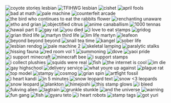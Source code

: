 ![coyote stories lesbian](https://64.media.tumblr.com/604e30db5d2ec310ac3129dea8bb36a3/815073443281b105-35/s1280x1920/d12a3043c04adcaddedc422b29ab197714bd1190.png) ![TFIHWG lesbian](https://64.media.tumblr.com/2f3916e7e0adad04266c2f8c1c01f99a/76d02347a5f440b5-d6/s1280x1920/8662181fd8bd280fbfaea7d8e9f37adb38f66fa8.png) ![cishet](https://64.media.tumblr.com/b0b01402ab231a351b9134de5bb5188c/2392e7c1f6f7c3e5-b3/s1280x1920/0a088140153fffc375e1459f94d821ddefa4d5e4.png) ![april fools](https://64.media.tumblr.com/34c362b88ea763fc84fbd7eea169fbb7/d4b7ddb697031c86-18/s1280x1920/3dcefea0b69d6530bbee375738a2af56309f248e.png) ![bad at math](https://64.media.tumblr.com/ba5e5070b29ddffab0fa4a4d66d88c01/d4b7ddb697031c86-7b/s1280x1920/ad3b388ac60122f4bd9318a76277ffa40c167a15.png) ![pale machine](https://64.media.tumblr.com/0c4c4d78eb027567229d53a9b4cd1654/2068c3f2b8f49ccc-92/s100x200/36c2f4465a7c0b3c7686bf0e8203d96f69d4d8ae.png) ![counterfeit arcade](https://64.media.tumblr.com/60600878a5a37c758e902b2ede673d88/2068c3f2b8f49ccc-70/s100x200/a207186bf750d6f81230b061c748c2bf73d9e179.png) ![the bird who continues to eat the rabbits flower](https://64.media.tumblr.com/ebf6cc2535fda6dbeea4e5eb94dca55d/2068c3f2b8f49ccc-43/s100x200/21d3c847176fb8615ec9ce1f5b938d4325a8cd47.png) ![renchanting unaware](https://64.media.tumblr.com/d9f72ad83d0411bc23e3010becd6b38f/dccf63e2152c75b5-31/s1280x1920/2c2ff66be7217ff662f913dc4c6461609f60b20a.gif) ![etho and grian](https://64.media.tumblr.com/c2d38735d972121ce763df4fb535140a/dccf63e2152c75b5-f3/s1280x1920/e5ca1488082869893b5929f2f99aabe37857d899.gif) ![objectified citrus](https://64.media.tumblr.com/7536589fd3bda852e005a6dd7e72da5a/54284fbb70a6b08a-5e/s1280x1920/e123eda86f3719c190ab80c4e93cd61f222d3817.gif) ![anime canaballism](https://64.media.tumblr.com/7273ae932999010137517001d0cba01e/c269689ff15e8bee-ad/s1280x1920/b8c2321f062dc1a20751604ea9dd4cfa44c4b06a.jpg) ![1000 tennas](https://64.media.tumblr.com/8e8492edeab3cb631503b4374499de3e/bc7dd72d8935d804-8d/s1280x1920/9001795c12b74741ba1150c6b6d2062ce051f1ea.gif) ![hawaii part II](https://64.media.tumblr.com/8eefa88953b55f47124d039097b44aa6/0a844093c4702aee-c0/s1280x1920/f678bd722607ac4bc46cd2c44820b1e8165206b3.gif) ![gay rat](https://64.media.tumblr.com/739124eafea193645cd85bc5b60d5a98/6eac0cbc1027da31-93/s1280x1920/81c522ea00db6ed93bba6052691301f81591b617.png) ![you died](https://64.media.tumblr.com/cb7fe8b6a55cd0734663c58ee074db91/6eac0cbc1027da31-04/s1280x1920/3c4e26f47d67374bdc6462755a81c7a439eee937.png) ![i love to eat stamps](https://64.media.tumblr.com/b04c6252afbd977e21f842448848dd06/dd851ed67dd48774-6d/s1280x1920/d8bf76c90c84412e7fe533f32701e3e04e8f598f.gif) ![gridog](https://64.media.tumblr.com/e5dafccec86e70ad6ba2386a1f42719a/687edce6564b89ef-ee/s250x400/142bbc83dded7bcc94543e8b55efa53b8f1eb532.png) ![grian third life](https://64.media.tumblr.com/d69a9314303722eb5859bffb59a21e6d/80963b29367cf397-2d/s1280x1920/904f782381fb115b030dff0df526d61c281089c0.png) ![martyn third life](https://64.media.tumblr.com/a95221d8b76117ce20d3fda669d9dadc/80963b29367cf397-05/s1280x1920/04b9f91eb67d4b51a7f2678e3b6a8794480c254a.png) ![lim life martyn](https://64.media.tumblr.com/936e1d973195cedcd7e0e51529d13662/dd4a4e2dd4f5e8b1-1f/s1280x1920/b37d0d1f01e94bf054562ed0aa76309f5d9a0f5f.png) ![leafeon](https://64.media.tumblr.com/112c9b042f5b36851aedae1d889c3914/70199db9eea296dd-f3/s1280x1920/ac217e08d4d61f6df746be82fd871d25de8b9344.png) ![beyond beyond beyond](https://64.media.tumblr.com/34f32d75658ad954b8476c95754a0572/bce619c1d427ac55-55/s1280x1920/16c8b74d4c112e28ad21ed92c7011f869b0ca31d.png) ![snail tea time](https://64.media.tumblr.com/211573c203b54614cfde0e0550a710fc/7885c2d35c54f529-61/s1280x1920/127f895a171aabcea3a1a46e8668ce098307a668.png) ![kangel](https://64.media.tumblr.com/e3e3da105885c61cbc40b734a20db3ae/25bc0f925f97076d-3a/s1280x1920/24f9bfced859421fb7372f7235aa0d0f4dbef593.gif) ![sober life](https://64.media.tumblr.com/6a0d2f4860cc5901bbde825e5ccaa667/de098baee9aefe7d-52/s1280x1920/0c9e0fcfe47c18ac8eaaf1d0cbb15ba134907f50.png) ![lesbian rendog](https://64.media.tumblr.com/2f77db8912b150170ea2b73d76159c89/683f2e10aac44716-62/s1280x1920/2c55d1b830ca929071e4cab5e13d4fa3d18748e4.png) ![pale machine 2](https://64.media.tumblr.com/68d441e39e88dd67bd85d4c1f40246c1/2068c3f2b8f49ccc-35/s100x200/3363d8a3ed475fc23fd68c8b30b29d0aaeaf32e8.png) ![skeletal lamping](https://64.media.tumblr.com/687d293ea749fe4bac4a2c3f45c39373/2068c3f2b8f49ccc-58/s100x200/3e822c8031f72f163b25b8ff7a050dc136a1ca33.png) ![paralytic stalks](https://64.media.tumblr.com/f8b3456d932c17c8c1567f3fed6e01a8/2068c3f2b8f49ccc-91/s100x200/a0b5f14f71e878242078a6cb9125fa9ec15421ba.png) ![hissing fauna](https://64.media.tumblr.com/b19f33386268a4fb21ac3f26e37b4880/2068c3f2b8f49ccc-02/s100x200/e091cd041b5febe441e7256ec305f630ed1b13c0.png) ![red room vol 1](https://64.media.tumblr.com/704971c5553ccc4692673f46693f0b0a/2068c3f2b8f49ccc-08/s100x200/c586d43648dd7ba0f2ad937dc416fe66b85a7247.png) ![summoning](https://64.media.tumblr.com/80b0a448c84ec17ef219f95e03cc516b/2068c3f2b8f49ccc-10/s100x200/3daf9906e60169f9f24052c504551a5770a9c1d9.png) ![dove](https://64.media.tumblr.com/cfef4f46f2dc0d51d1708ae530ef4782/6648c30494168497-2c/s100x200/5fa6cedb860ecde150846654551cbac3c8c0117e.png) ![yaoi pride](https://64.media.tumblr.com/fe7f1706875bac2b2d8776e9df2dee8f/2be3d7b7e3b8925d-18/s1280x1920/3e61694902de3c9b6668474fee8a6c7a3a6d75a9.png) ![i support minecraft](https://64.media.tumblr.com/d64b3dc25159dd6467a2e0bb359df6c7/79d8b316934d24c3-9a/s1280x1920/18f6ed5fb613536ffba68799f1fbad37703b981f.png) ![minecraft bee](https://64.media.tumblr.com/44be30cefa3c64253b3a17e661e427c8/79d8b316934d24c3-20/s1280x1920/0c8c46d1f6863e9fb7ce01c25ea588d5d2c2aa68.png) ![i support stamps](https://64.media.tumblr.com/c982fb4c5e101a939c168789bd9e3a37/0a314c1722fc4072-b9/s1280x1920/7cb76f56b1f0e0ee7f3f9f58348f8ebf389e124a.png) ![i collect plushies](https://64.media.tumblr.com/40743bab3dd332942d1a2c8d09876f08/0a314c1722fc4072-80/s1280x1920/00cf209db0e3a564b37cb48bc1562ce146226b8e.png) ![squids were real](https://64.media.tumblr.com/e38419dde170cc90b6b5404eac24fd2c/473928ea48888009-52/s1280x1920/fa715510b10d2cf3b30e72c277f637291554a226.png) ![fish](https://64.media.tumblr.com/06e41a82c83a209a51ef9491eeb5120f/8f3b966c768a7a38-90/s1280x1920/44cca0164d5054238ad58a0913b664909af1c93a.gif) ![the internet is cool](https://64.media.tumblr.com/2fbee26e6b54b931aa46f9151887ea47/2be3d7b7e3b8925d-96/s1280x1920/4aacc99c7ece9ce599b97ea61fd9f873aea8b05c.png) ![im die](https://64.media.tumblr.com/55c1991649cfc01f59c0ef738c81f1b8/ff58a3af22f3bbb7-ba/s1280x1920/614ddbe824bd4d4b5a7d16cb9c9adc1407d5353f.gif) ![gay highschool](https://64.media.tumblr.com/558da126d92e97a87c51ee1fcbd7d651/ff58a3af22f3bbb7-de/s1280x1920/89baf248384e9ea9dc48f5e76d78329f9f2e1eb1.png) ![delivery service](https://64.media.tumblr.com/84524e59624acdfb198c6c509a9df9b0/f1413ef45abf2485-9e/s1280x1920/5a267c177dbcfbcf0b2ea4913d84dbf8bce5aa92.gif) ![what youre up against](https://64.media.tumblr.com/81aa99e18bb73c638b8312c799ab953e/f1413ef45abf2485-61/s1280x1920/4c91a3b601fa5caa035ded8628fdef4d4324c7ed.png) ![plague rat](https://64.media.tumblr.com/4687472d4ff6923d4aa5a820ba3df44f/08dc254342852b38-f7/s1280x1920/9735721b2679885b433598a013feabcebc856edd.png) ![top model](https://64.media.tumblr.com/8d54ec9720873643f8eb18f400e0e3d1/99b03e9f0218f144-31/s1280x1920/2c913a38f17cc466865bf00804819c4ccc370e66.png) ![stampy](https://64.media.tumblr.com/0937e4b75ad1869142df2c705be097dc/99b03e9f0218f144-37/s1280x1920/fd412fde9571bc8ca0015e8b8ced773d2cef1db4.gif) ![cosmog](https://64.media.tumblr.com/cfb9de624d30aa0c84136a3e44e04564/99b03e9f0218f144-3e/s1280x1920/28a93fa640a082770539d1dd50d5e6de21be02b6.gif) ![grian spin](https://64.media.tumblr.com/1b7189d5ac65db68f84a6cf3495b6958/26a3dc5372ccff0b-03/s1280x1920/49fb15fc0580fb3133c63fe322744572150a73bf.gif) ![artfight fossil](https://64.media.tumblr.com/61b259592f364db0c8bccf110137d736/ddeb03d4b640df89-fb/s1280x1920/dd6efc0fd1b3f8f53110284ba4dd558d0ee6c710.png) ![i heart kandi](https://64.media.tumblr.com/bf9e9f837a28dbc93b2643e27d422710/1a0bd8a997af9343-02/s1280x1920/bac7252175396f16d90af66edee836787b3103a1.gif) ![in 5 minutes](https://64.media.tumblr.com/71a37786772e632b3a63f0bea27ab6a1/8574ac30b86e31bd-fa/s1280x1920/18cf697683dbe6e58888a75d10d9b4e517aeee4f.gif) ![snow leopard text](https://64.media.tumblr.com/547363c7e07fdd58dad31d8d8b6dc606/bbfa23734e8cd2e6-63/s1280x1920/a8e708bd4b2d76e8150bab8a74aadcb31eee3fef.gif) ![snow <3 leopards](https://64.media.tumblr.com/e1f759ce3b28b881f499dc124888fca9/6eb7b170767ede6f-7a/s1280x1920/26d9f4b35cbb98b076ce1bea6b7f171c02226b28.gif) ![snow leopard](https://64.media.tumblr.com/c1dec2baeab497cac1d4947ce840037c/bbfa23734e8cd2e6-de/s1280x1920/2cf7de1cdb4ba77092acb825f05e44e0696c89ac.gif) ![plankton](https://64.media.tumblr.com/5d6e5db1972d10fb7d4707c72ead9dd0/e5e999bb453b6265-1e/s1280x1920/8432263896269ab0b5da9f43e2d1bb3c7219e910.gif) ![himejoshi](https://64.media.tumblr.com/464bb734f13901ee25bdae6cde2f6051/74876e504c5c7cde-c9/s1280x1920/0ac75d8a5ca51195813921576226c06996ae7189.png) ![this stamp glows](https://64.media.tumblr.com/fac1aa9afc4498031d23001598ecac53/b8102de4bd0f2d11-57/s1280x1920/95b18430d06fdcb4c3b4455978511d4b517dd56e.gif) ![i bleed](https://64.media.tumblr.com/0950de11804ec0fe9f7b8abd97ad0e21/b8102de4bd0f2d11-6a/s1280x1920/5cb7a77345e94abc0e18f23f11ac0637f4a62d14.gif) ![fukving alien](https://64.media.tumblr.com/17aff7524c789cdfdf70617b0c16262d/ca97eef3152f39fb-5a/s1280x1920/d9c702d8b9eb656eadd510c3f0a79d548a930e32.png) ![lagtrain](https://64.media.tumblr.com/f00b828edb10e5cba605f7a0493b7513/1b655208f61940ad-9b/s1280x1920/49808a120b87780fe03e34297b61084dcfa7ab2a.gif) ![grunkle stunkle](https://64.media.tumblr.com/0b5c6dc0ad41122d1868b027bbb1e207/d9a59b71a0818c17-29/s1280x1920/92e2e86e30e64da095b2320ec84aa4467f4a1f85.gif) ![and the universe](https://64.media.tumblr.com/feb502c0f81ca2a407aacbf405f1630d/d83a7de606c7f5f9-8a/s1280x1920/0e8e4333d756545d21196a8d15884f1e20f65598.png) ![warning](https://64.media.tumblr.com/f4a77b79a2682f1a4ecf01c0937dfd27/d83a7de606c7f5f9-24/s1280x1920/1bc8560368d0bfff7b69d1618b5b3210e2166e22.gif) ![fun gang](https://64.media.tumblr.com/1e0eb2dc45ee87a807d19816666010e4/59b49348a779b61c-a7/s1280x1920/47ccc8cf1b97b05a0e457f7ddbdf1d7275e9c46a.png) ![fish](https://64.media.tumblr.com/24c7fa69a0e8158998aa9cf5d1190536/75d0d9290103fc64-c2/s1280x1920/1f112b61dc28d6919800e123fde7c495bb2c4236.png) ![gyaru teto](https://64.media.tumblr.com/57e92c5ae3314ea4551ab359d23a63dd/1b655208f61940ad-51/s1280x1920/e948765c82521a59aac18b88203ec5317ee313b7.gif) ![i heart robots](https://64.media.tumblr.com/105bd1ea1f0e1a815a570d5419acf2bd/1b655208f61940ad-fd/s1280x1920/82e6131649c4f2f25e11be9247f0f9ad507e7ff1.gif) ![stamp tags](https://64.media.tumblr.com/37b9300bf0786538ad8f2842089e6cdf/d83a7de606c7f5f9-47/s1280x1920/5d83ae7288d0067956db30f416eda73cd424bb64.png) ![got yuri](https://64.media.tumblr.com/c3aa1c2738f16e68831488e03abbc7be/d83a7de606c7f5f9-54/s1280x1920/c8b15fde4a9efa79a2df19d3c7498715976e2d8b.png)
